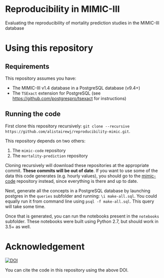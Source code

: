 # Reproducibility in MIMIC-III
Evaluating the reproducibility of mortality prediction studies in the MIMIC-III database

# Using this repository

## Requirements

This repository assumes you have:

* The MIMIC-III v1.4 database in a PostgreSQL database (v9.4+)
* The `TSExact` extension for PostgreSQL (see https://github.com/postgrespro/tsexact for instructions)

## Running the code

First clone this repository recursively: `git clone --recursive https://github.com/alistairewj/reproducibility-mimic.git`.

This repository depends on two others:

1. The `mimic-code` repository
2. The `mortality-prediction` repository

Cloning recursively will download these repositories at the appropriate commit. **These commits will be out of date**. If you want to use some of the data this code generates (e.g. hourly values), you should go to the [mimic-code](https://github.com/mit-lcp/mimic-code) repository instead, since everything is there and up to date.

Next, generate all the concepts in a PostgreSQL database by launching postgres in the `queries` subfolder and running: `\i make-all.sql`. You could equally run it from command line using `psql -f make-all.sql`. This query will take some time.

Once that is generated, you can run the notebooks present in the `notebooks` subfolder. These notebooks were built using Python 2.7, but should work in 3.5+ as well.

# Acknowledgement

[![DOI](https://zenodo.org/badge/97237814.svg)](https://zenodo.org/badge/latestdoi/97237814)

You can cite the code in this repository using the above DOI.

